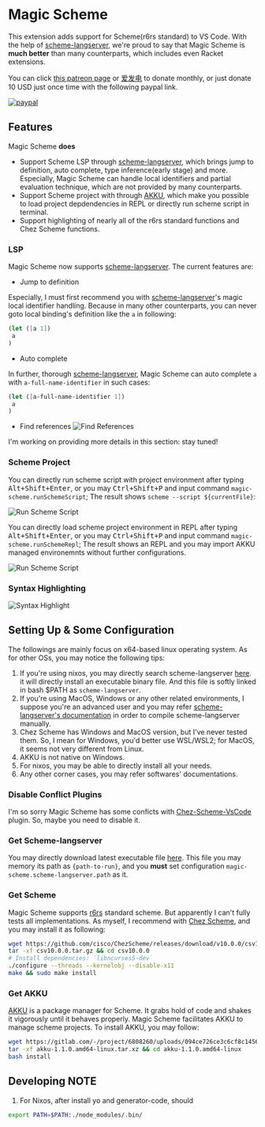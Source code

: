 # Magic Scheme 

This extension adds support for Scheme(r6rs standard) to VS Code. With the help of [scheme-langserver](https://github.com/ufo5260987423/scheme-langserver), we're proud to say that Magic Scheme is **much better** than many counterparts, which includes even Racket extensions.

You can click [this patreon page](https://www.patreon.com/PoorProgrammer/membership) or [爱发电](https://afdian.net/a/ufo5260987423) to donate monthly, or just donate 10 USD just once time with the following paypal link. 

[![paypal](https://www.paypalobjects.com/en_US/i/btn/btn_donateCC_LG.gif)](https://www.paypal.com/paypalme/ufo5260987423/10)

## Features

Magic Scheme **does**

- Support Scheme LSP through [scheme-langserver](https://github.com/ufo5260987423/scheme-langserver), which brings jump to definition, auto complete, type inference(early stage) and more. Especially, Magic Scheme can handle local identifiers and partial evaluation technique, which are not provided by many counterparts.
- Support Scheme project with through [AKKU](https://akkuscm.org/), which make you possible to load project depdendencies in REPL or directly run scheme script in terminal.
- Support highlighting of nearly all of the r6rs standard functions and Chez Scheme functions.

### LSP
Magic Scheme now supports [scheme-langserver](https://github.com/ufo5260987423/scheme-langserver). The current features are:

- Jump to definition

Especially, I must first recommend you with [scheme-langserver](https://github.com/ufo5260987423/scheme-langserver)'s magic local identifier handling. Because in many other counterparts, you can never goto local binding's definition like the `a` in following:

```scheme
(let ([a 1])
 a
)
```

- Auto complete

In further, thorough [scheme-langserver](https://github.com/ufo5260987423/scheme-langserver), Magic Scheme can auto complete `a` with `a-full-name-identifier` in such cases:

```scheme
(let ([a-full-name-identifier 1])
 a
)
```

- Find references
![Find References](images/find-references.png)


I'm working on providing more details in this section: stay tuned!

### Scheme Project

You can directly run scheme script with project environment after typing <kbd>Alt+Shift+Enter</kbd>, or you may <kbd>Ctrl+Shift+P</kbd> and input command `magic-scheme.runSchemeScript`; The result shows `scheme --script ${currentFile}`:

![Run Scheme Script](images/runSchemeScript.png)

You can directly load scheme project environment in REPL after typing <kbd>Alt+Shift+Enter</kbd>, or you may <kbd>Ctrl+Shift+P</kbd>  and input command `magic-scheme.runSchemeRepl`; The result shows an REPL and you may import AKKU managed environemnts without further configurations.

![Run Scheme Script](images/runSchemeRepl.png)

### Syntax Highlighting

![Syntax Highlight](images/syntax_highlight.png)

## Setting Up & Some Configuration

The followings are mainly focus on x64-based linux operating system. As for other OSs, you may notice the following tips:
1. If you're using nixos, you may directly search scheme-langserver [here](https://search.nixos.org/packages?channel=unstable&show=akkuPackages.scheme-langserver&from=0&size=50&sort=relevance&type=packages&query=akkuPackages.scheme-langserver). it will directly install an executable binary file. And this file is softly linked in bash $PATH as `scheme-langserver`.
2. If you're using MacOS, Windows or any other related environments, I suppose you're an advanced user and you may refer [scheme-langserver's documentation](https://github.com/ufo5260987423/scheme-langserver) in order to compile scheme-langserver manually.
3. Chez Scheme has Windows and MacOS version, but I've never tested them. So, I mean for Windows, you'd better use WSL/WSL2; for MacOS, it seems not very different from Linux.
4. AKKU is not native on Windows.
5. For nixos, you may be able to directly install all your needs.
6. Any other corner cases, you may refer softwares' documentations.

### Disable Conflict Plugins

I'm so sorry Magic Scheme has some conficts with [Chez-Scheme-VsCode](https://github.com/abhi18av/Chez-Scheme-VsCode) plugin. So, maybe you need to disable it.

### Get Scheme-langserver

You may directly download latest executable file [here](https://github.com/ufo5260987423/scheme-langserver/releases/latest/download/run). This file you may memory its path as `{path-to-run}`, and you **must** set configuration `magic-scheme.scheme-langserver.path` as it.

### Get Scheme
Magic Scheme supports [r6rs](http://r6rs.org/) standard scheme. But apparently I can't fully tests all implementations. As myself, I recommend with [Chez Scheme](https://cisco.github.io/ChezScheme/), and you may install it as following:

```bash
wget https://github.com/cisco/ChezScheme/releases/download/v10.0.0/csv10.0.0.tar.gz
tar -xf csv10.0.0.tar.gz && cd csv10.0.0
# Install dependencies: `libncurses5-dev`
./configure --threads --kernelobj --disable-x11
make && sudo make install
```

### Get AKKU

[AKKU](https://akkuscm.org/) is a package manager for Scheme. It grabs hold of code and shakes it vigorously until it behaves properly. Magic Scheme facilitates AKKU to manage scheme projects. To install AKKU, you may follow:

```bash
wget https://gitlab.com/-/project/6808260/uploads/094ce726ce3c6cf8c14560f1e31aaea0/akku-1.1.0.amd64-linux.tar.xz
tar -xf akku-1.1.0.amd64-linux.tar.xz && cd akku-1.1.0.amd64-linux
bash install
```

## Developing NOTE
1. For Nixos, after install yo and generator-code, should 
```bash 
export PATH=$PATH:./node_modules/.bin/
```